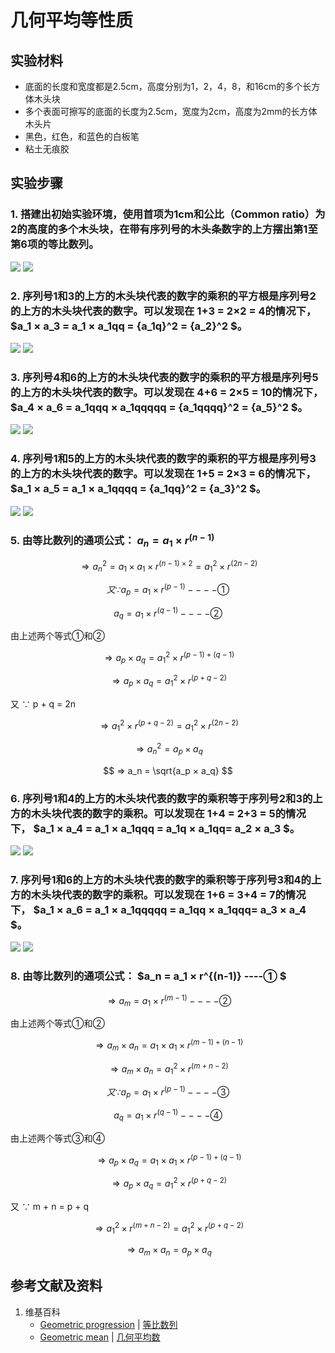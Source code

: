 # 几何平均等性质

## 实验材料

- 底面的长度和宽度都是2.5cm，高度分别为1，2，4，8，和16cm的多个长方体木头块
- 多个表面可擦写的底面的长度为2.5cm，宽度为2cm，高度为2mm的长方体木头片
- 黑色，红色，和蓝色的白板笔
- 粘土无痕胶

## 实验步骤

### 1. 搭建出初始实验环境，使用首项为1cm和公比（Common ratio）为2的高度的多个木头块，在带有序列号的木头条数字的上方摆出第1至第6项的等比数列。
![](/images/数系/等比数列/几何平均等性质/1a1.jpg)
![](/images/数系/等比数列/几何平均等性质/1a2.jpg)

### 2. 序列号1和3的上方的木头块代表的数字的乘积的平方根是序列号2的上方的木头块代表的数字。可以发现在 1+3 = 2×2 = 4的情况下， $a_1 × a_3 = a_1 × a_1qq = {a_1q}^2 = {a_2}^2 $。
![](/images/数系/等比数列/几何平均等性质/2a1.jpg)
![](/images/数系/等比数列/几何平均等性质/2a2.jpg)

### 3. 序列号4和6的上方的木头块代表的数字的乘积的平方根是序列号5的上方的木头块代表的数字。可以发现在 4+6 = 2×5 = 10的情况下， $a_4 × a_6 = a_1qqq × a_1qqqqq = {a_1qqqq}^2 = {a_5}^2 $。
![](/images/数系/等比数列/几何平均等性质/3a1.jpg)
![](/images/数系/等比数列/几何平均等性质/3a2.jpg)

### 4. 序列号1和5的上方的木头块代表的数字的乘积的平方根是序列号3的上方的木头块代表的数字。可以发现在 1+5 = 2×3 = 6的情况下， $a_1 × a_5 = a_1 × a_1qqqq = {a_1qq}^2 = {a_3}^2 $。
![](/images/数系/等比数列/几何平均等性质/4a1.jpg)
![](/images/数系/等比数列/几何平均等性质/4a2.jpg)

### 5. 由等比数列的通项公式： $a_n = a_1 × r^{(n-1)}$

$$ ⇒ {a_n}^2 = a_1 × a_1 × r^{(n-1)×2} = {a_1}^2 × r^{(2n-2)} $$

$$ 又 ∵ a_p = a_1 × r^{(p-1)}  ----① $$

$$ a_q = a_1 × r^{(q-1)}           ----② $$

由上述两个等式①和②

$$ ⇒ a_p × a_q = {a_1}^2 × r^{(p-1)+(q-1)} $$

$$ ⇒ a_p × a_q = {a_1}^2 × r^{(p+q-2)} $$

又 ∵ p + q = 2n

$$ ⇒ {a_1}^2 × r^{(p+q-2)} = {a_1}^2 × r^{(2n-2)} $$

$$ ⇒ {a_n}^2 = a_p × a_q $$

$$ ⇒ a_n = \sqrt{a_p × a_q} $$

### 6. 序列号1和4的上方的木头块代表的数字的乘积等于序列号2和3的上方的木头块代表的数字的乘积。可以发现在 1+4 = 2+3 = 5的情况下， $a_1 × a_4 = a_1 × a_1qqq = a_1q × a_1qq= a_2 × a_3 $。
![](/images/数系/等比数列/几何平均等性质/6a1.jpg)
![](/images/数系/等比数列/几何平均等性质/6a2.jpg)

### 7. 序列号1和6的上方的木头块代表的数字的乘积等于序列号3和4的上方的木头块代表的数字的乘积。可以发现在 1+6 = 3+4 = 7的情况下， $a_1 × a_6 = a_1 × a_1qqqqq = a_1qq × a_1qqq= a_3 × a_4 $。
![](/images/数系/等比数列/几何平均等性质/7a1.jpg)
![](/images/数系/等比数列/几何平均等性质/7a2.jpg)

### 8. 由等比数列的通项公式： $a_n = a_1 × r^{(n-1)}    ----① $

$$ ⇒ a_m = a_1 × r^{(m-1)}	----② $$                    

由上述两个等式①和②

$$ ⇒ a_m × a_n = a_1 × a_1 × r^{(m-1)+(n-1)} $$ 

$$ ⇒ a_m × a_n = {a_1}^2 × r^{(m+n-2)} $$ 

$$ 又 ∵ a_p = a_1 × r^{(p-1)}   ----③ $$ 

$$ a_q = a_1 × r^{(q-1)}        ----④ $$ 

由上述两个等式③和④

$$ ⇒ a_p × a_q = a_1 × a_1 × r^{(p-1)+(q-1)}  $$ 

$$ ⇒ a_p × a_q = {a_1}^2 × r^{(p+q-2)} $$ 

又 ∵ m + n = p + q

$$ ⇒ {a_1}^2 × r^{(m+n-2)} = {a_1}^2 × r^{(p+q-2)} $$ 

$$ ⇒ a_m × a_n = a_p × a_q $$ 

## 参考文献及资料

1. 维基百科
	- [Geometric progression](https://en.wikipedia.org/wiki/Geometric_progression) | [等比数列](https://zh.wikipedia.org/wiki/%E7%AD%89%E6%AF%94%E6%95%B0%E5%88%97) 
	- [Geometric mean](https://en.wikipedia.org/wiki/Geometric_mean) | [几何平均数](https://zh.wikipedia.org/wiki/几何平均数) 